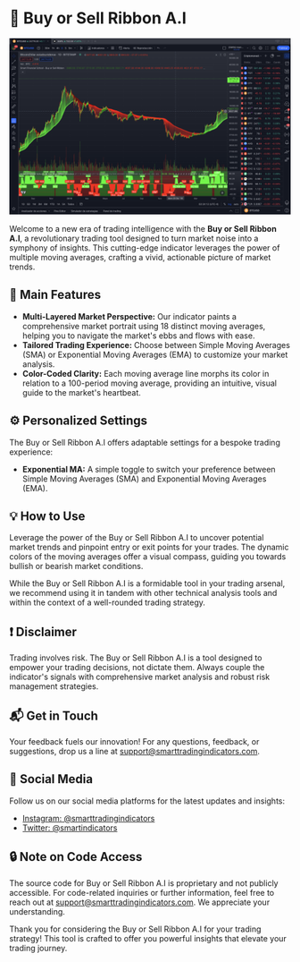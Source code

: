 # 🚀 Buy or Sell Ribbon A.I 

![Buy or Sell Ribbon A.I](Buy%20or%20Sell%20Ribbon%201D.png)

Welcome to a new era of trading intelligence with the **Buy or Sell Ribbon A.I**, a revolutionary trading tool designed to turn market noise into a symphony of insights. This cutting-edge indicator leverages the power of multiple moving averages, crafting a vivid, actionable picture of market trends.

## 🌟 Main Features 

- **Multi-Layered Market Perspective:** Our indicator paints a comprehensive market portrait using 18 distinct moving averages, helping you to navigate the market's ebbs and flows with ease.
- **Tailored Trading Experience:** Choose between Simple Moving Averages (SMA) or Exponential Moving Averages (EMA) to customize your market analysis.
- **Color-Coded Clarity:** Each moving average line morphs its color in relation to a 100-period moving average, providing an intuitive, visual guide to the market's heartbeat.

## ⚙️ Personalized Settings

The Buy or Sell Ribbon A.I offers adaptable settings for a bespoke trading experience:

- **Exponential MA:** A simple toggle to switch your preference between Simple Moving Averages (SMA) and Exponential Moving Averages (EMA).

## 💡 How to Use

Leverage the power of the Buy or Sell Ribbon A.I to uncover potential market trends and pinpoint entry or exit points for your trades. The dynamic colors of the moving averages offer a visual compass, guiding you towards bullish or bearish market conditions.

While the Buy or Sell Ribbon A.I is a formidable tool in your trading arsenal, we recommend using it in tandem with other technical analysis tools and within the context of a well-rounded trading strategy.

## ❗ Disclaimer

Trading involves risk. The Buy or Sell Ribbon A.I is a tool designed to empower your trading decisions, not dictate them. Always couple the indicator's signals with comprehensive market analysis and robust risk management strategies.

## 📬 Get in Touch

Your feedback fuels our innovation! For any questions, feedback, or suggestions, drop us a line at support@smarttradingindicators.com.

## 📱 Social Media

Follow us on our social media platforms for the latest updates and insights:

- [Instagram: @smarttradingindicators](https://instagram.com/smarttradingindicators?igshid=OGQ5ZDc2ODk2ZA==)
- [Twitter: @smartindicators](https://twitter.com/smartindicators)

## 🔒 Note on Code Access

The source code for Buy or Sell Ribbon A.I is proprietary and not publicly accessible. For code-related inquiries or further information, feel free to reach out at support@smarttradingindicators.com. We appreciate your understanding.

Thank you for considering the Buy or Sell Ribbon A.I for your trading strategy! This tool is crafted to offer you powerful insights that elevate your trading journey.
